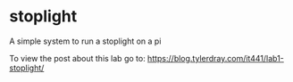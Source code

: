 # stoplight
A simple system to run a stoplight on a pi

To view the post about this lab go to: https://blog.tylerdray.com/it441/lab1-stoplight/
